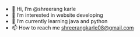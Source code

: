 - 👋 Hi, I’m @shreerang karle
- 👀 I’m interested in website developing
- 🌱 I’m currently learning java and python
- 📫 How to reach me shreerangkarle08@gmail.com
